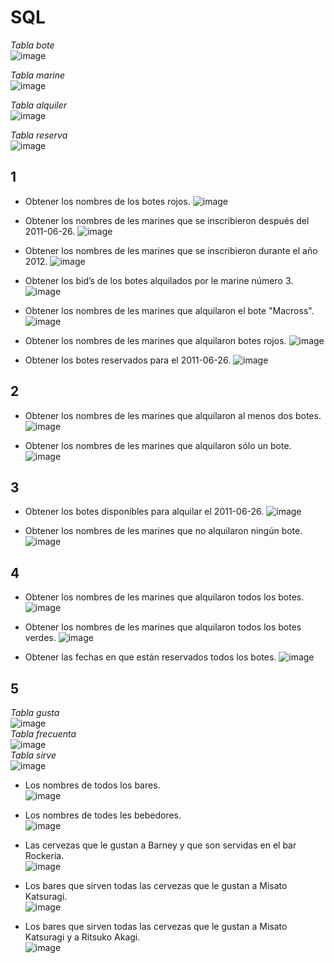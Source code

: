 # SQL

_Tabla bote_  
  ![image](https://github.com/JGRoldan/Programacion-UNGS/assets/71336562/a416ae5a-678f-47ee-9409-77d45d3a0a8d)

_Tabla marine_  
![image](https://github.com/JGRoldan/Programacion-UNGS/assets/71336562/50d007e1-e530-4268-b0c3-948fb8de9547)

_Tabla alquiler_  
![image](https://github.com/JGRoldan/Programacion-UNGS/assets/71336562/ffa77acb-94d1-46c2-b195-8042ff1e7a98)

_Tabla reserva_  
![image](https://github.com/JGRoldan/Programacion-UNGS/assets/71336562/97d42878-94da-4c8b-bd7f-7ad18d7d5181)

## 1 
- Obtener los nombres de los botes rojos.
  ![image](https://github.com/JGRoldan/Programacion-UNGS/assets/71336562/3f99c97d-b154-43d7-a2b4-cae2b9273e33)

- Obtener los nombres de les marines que se inscribieron después del 2011-06-26.
  ![image](https://github.com/JGRoldan/Programacion-UNGS/assets/71336562/c8477752-675f-478c-b02b-57955292fc74)

- Obtener los nombres de les marines que se inscribieron durante el año 2012.
  ![image](https://github.com/JGRoldan/Programacion-UNGS/assets/71336562/9ff77c99-1679-4e7a-95a8-68892fc3381b)

- Obtener los bid’s de los botes alquilados por le marine número 3.
  ![image](https://github.com/JGRoldan/Programacion-UNGS/assets/71336562/4b2b617b-9b0b-4561-bc4c-daad58d02292)

- Obtener los nombres de les marines que alquilaron el bote "Macross".
  ![image](https://github.com/JGRoldan/Programacion-UNGS/assets/71336562/b6733cd7-ce1e-4925-8a06-fa51a12350b4)

- Obtener los nombres de les marines que alquilaron botes rojos.
  ![image](https://github.com/JGRoldan/Programacion-UNGS/assets/71336562/ad060a8c-e126-4210-9086-75700edc5dda)

- Obtener los botes reservados para el 2011-06-26.
  ![image](https://github.com/JGRoldan/Programacion-UNGS/assets/71336562/a05e79a2-1587-4cca-a289-7e3dcf9533cf)

## 2
- Obtener los nombres de les marines que alquilaron al menos dos botes.
  ![image](https://github.com/JGRoldan/Programacion-UNGS/assets/71336562/2863db13-13d2-43c9-ac7d-9c77087aa0ee)

- Obtener los nombres de les marines que alquilaron sólo un bote.
  ![image](https://github.com/JGRoldan/Programacion-UNGS/assets/71336562/f3cfeba4-ef98-4a30-81ad-86bfc08623f4)

## 3
- Obtener los botes disponibles para alquilar el 2011-06-26.
  ![image](https://github.com/JGRoldan/Programacion-UNGS/assets/71336562/8a3ba644-1b1b-40e2-8999-fb01755df1b5)

- Obtener los nombres de les marines que no alquilaron ningún bote.
  ![image](https://github.com/JGRoldan/Programacion-UNGS/assets/71336562/090ce025-59a2-4adc-890a-040e3eb14e40)

## 4
- Obtener los nombres de les marines que alquilaron todos los botes.
  ![image](https://github.com/JGRoldan/Programacion-UNGS/assets/71336562/6fc1c8ae-c8c6-4f9d-ade9-15dbbb3e5b1b)

- Obtener los nombres de les marines que alquilaron todos los botes verdes.
  ![image](https://github.com/JGRoldan/Programacion-UNGS/assets/71336562/ca78a85b-7a83-492d-a274-adbfb981e044)

- Obtener las fechas en que están reservados todos los botes.
  ![image](https://github.com/JGRoldan/Programacion-UNGS/assets/71336562/8756025b-25f5-4506-a66e-727fba62d550)

## 5
_Tabla gusta_  
![image](https://github.com/JGRoldan/Programacion-UNGS/assets/71336562/80e8dfc6-d409-4293-bf30-05ec08a04fb7)  
_Tabla frecuenta_  
![image](https://github.com/JGRoldan/Programacion-UNGS/assets/71336562/5ad7bcad-479f-4dc1-88d6-9fe07d812e00)  
_Tabla sirve_  
![image](https://github.com/JGRoldan/Programacion-UNGS/assets/71336562/bfd562e6-73a8-4c66-b277-0291d6ce2a8c)  

- Los nombres de todos los bares.  
![image](https://github.com/JGRoldan/Programacion-UNGS/assets/71336562/51bbbef8-2f97-4e1a-97ae-3148b64c11ee)

- Los nombres de todes les bebedores.  
![image](https://github.com/JGRoldan/Programacion-UNGS/assets/71336562/1f394c97-1f4b-45ba-be24-4cff457de973)

- Las cervezas que le gustan a Barney y que son servidas en el bar Rockeria.  
![image](https://github.com/JGRoldan/Programacion-UNGS/assets/71336562/9a36e48a-4b25-48cd-9b4b-d60641f9fabc)

- Los bares que sirven todas las cervezas que le gustan a Misato Katsuragi.  
![image](https://github.com/JGRoldan/Programacion-UNGS/assets/71336562/2083beef-1c27-4acd-9888-0de6cd53beaa)

- Los bares que sirven todas las cervezas que le gustan a Misato Katsuragi y a Ritsuko Akagi.  
![image](https://github.com/JGRoldan/Programacion-UNGS/assets/71336562/43433364-f6e2-4e0b-869f-58077d3e4330)
